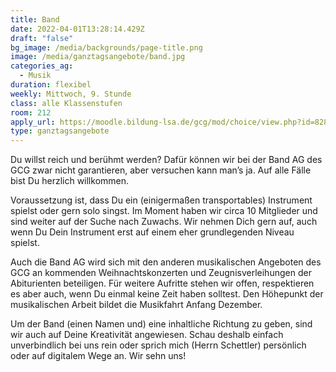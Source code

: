 ```yaml
---
title: Band
date: 2022-04-01T13:28:14.429Z
draft: "false"
bg_image: /media/backgrounds/page-title.png
image: /media/ganztagsangebote/band.jpg
categories_ag:
  - Musik
duration: flexibel
weekly: Mittwoch, 9. Stunde
class: alle Klassenstufen
room: 212
apply_url: https://moodle.bildung-lsa.de/gcg/mod/choice/view.php?id=828
type: ganztagsangebote
---
```

Du willst reich und berühmt werden?
Dafür können wir bei der Band AG des GCG zwar nicht garantieren, aber versuchen kann man’s ja. Auf alle Fälle bist Du herzlich willkommen.

Voraussetzung ist, dass Du ein (einigermaßen transportables) Instrument spielst oder gern solo singst. Im Moment haben wir circa 10 Mitglieder und sind weiter auf der Suche nach Zuwachs. Wir nehmen Dich gern auf, auch wenn Du Dein Instrument erst auf einem eher grundlegenden Niveau spielst.

Auch die Band AG wird sich mit den anderen musikalischen Angeboten des GCG an kommenden Weihnachtskonzerten und Zeugnisverleihungen der Abiturienten beteiligen. Für weitere Aufritte stehen wir offen, respektieren es aber auch, wenn Du einmal keine Zeit haben solltest. Den Höhepunkt der musikalischen Arbeit bildet die Musikfahrt Anfang Dezember.

Um der Band (einen Namen und) eine inhaltliche Richtung zu geben, sind wir auch auf Deine Kreativität angewiesen. Schau deshalb einfach unverbindlich bei uns rein oder sprich mich (Herrn Schettler) persönlich oder auf digitalem Wege an. Wir sehn uns!
